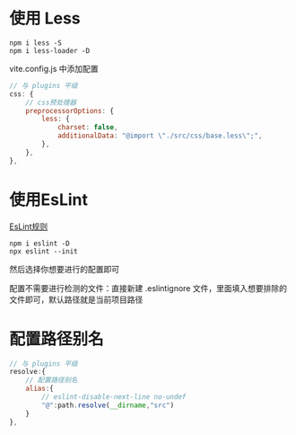 # 使用 Less

```shell
npm i less -S
npm i less-loader -D
```

vite.config.js 中添加配置

```js
// 与 plugins 平级
css: {
    // css预处理器
    preprocessorOptions: {
        less: {
            charset: false,
            additionalData: "@import \"./src/css/base.less\";",
        },
    },
},
```

# 使用EsLint

[EsLint规则](https://eslint.bootcss.com/docs/rules/)

```shell
npm i eslint -D
npx eslint --init
```

然后选择你想要进行的配置即可

配置不需要进行检测的文件：直接新建 .eslintignore 文件，里面填入想要排除的文件即可，默认路径就是当前项目路径

# 配置路径别名

```js
// 与 plugins 平级
resolve:{
    // 配置路径别名
    alias:{
        // eslint-disable-next-line no-undef
        "@":path.resolve(__dirname,"src")
    }
},
```